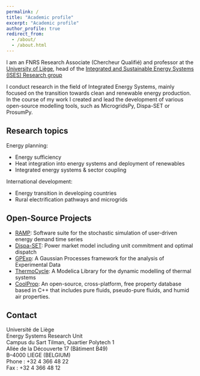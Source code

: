 ```yaml
---
permalink: /
title: "Academic profile"
excerpt: "Academic profile"
author_profile: true
redirect_from: 
  - /about/
  - /about.html
---
```


I am an FNRS Research Associate (Chercheur Qualifié) and professor at the [University of Liège](http://www.uliege.be), head of the [Integrated and Sustainable Energy Systems (ISES) Research group](https://www.ises.uliege.be/)

I conduct research in the field of Integrated Energy Systems, mainly focused on the transition towards clean and renewable energy production. In the course of my work I created and lead the development of various open-source modelling tools, such as MicrogridsPy, Dispa-SET or ProsumPy. 


Research topics
------
Energy planning:
* Energy sufficiency
* Heat integration into energy systems and deployment of renewables
* Integrated energy systems & sector coupling

International development:
* Energy transition in developing countries
* Rural electrification pathways and microgrids


Open-Source Projects
------
* [RAMP](https://rampdemand.org/): Software suite for the stochastic simulation of user-driven energy demand time series
* [Dispa-SET](http://www.dispaset.eu/): Power market model including unit commitment and optimal dispatch
* [GPExp](https://github.com/squoilin/GPExp): A Gaussian Processes framework for the analysis of Experimental Data
* [ThermoCycle](http://www.thermocycle.net/): A Modelica Library for the dynamic modelling of thermal systems
* [CoolProp](http://coolprop.sourceforge.net/index.html): An open-source, cross-platform, free property database based in C++ that includes pure fluids, pseudo-pure fluids, and humid air properties.


Contact
-----
Université de Liège  
Energy Systems Research Unit  
Campus du Sart Tilman, Quartier Polytech 1  
Allée de la Découverte 17 (Bâtiment B49)  
B–4000 LIEGE (BELGIUM)  
Phone  : +32 4 366 48 22  
Fax    : +32 4 366 48 12  

